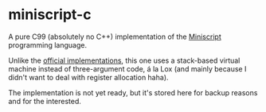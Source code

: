 # miniscript-c

A pure C99 (absolutely no C++) implementation of the [Miniscript](https://miniscript.org/) programming language.

Unlike the [official implementations](https://github.com/joestrout/miniscript), this one uses a stack-based virtual machine instead of three-argument code, á la Lox (and mainly because I didn't want to deal with register allocation haha).

The implementation is not yet ready, but it's stored here for backup reasons and for the interested.
